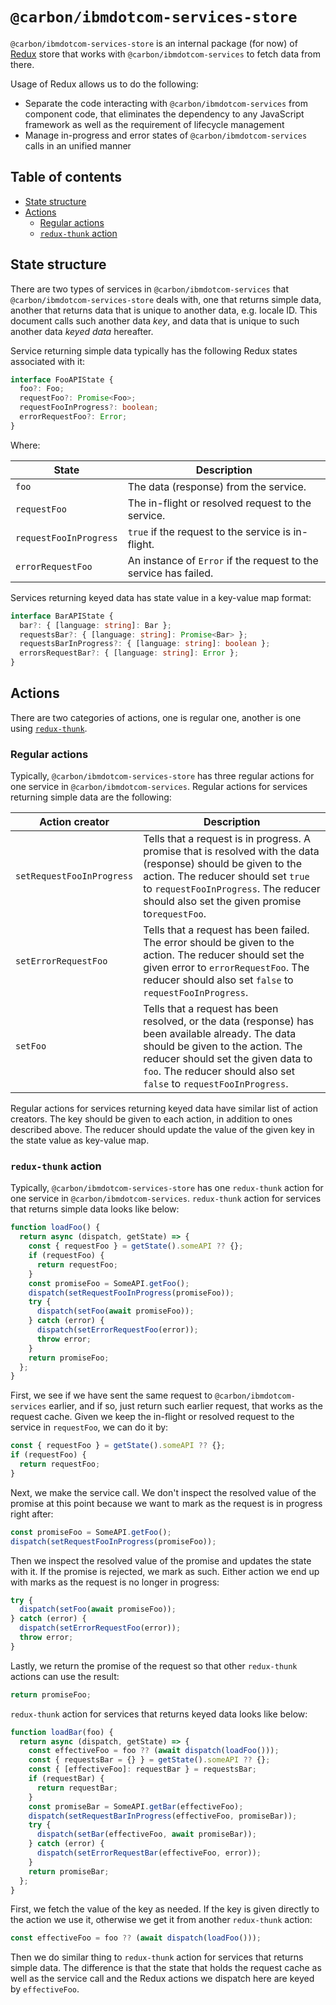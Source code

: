 # `@carbon/ibmdotcom-services-store`

`@carbon/ibmdotcom-services-store` is an internal package (for now) of [Redux](https://redux.js.org) store that works with `@carbon/ibmdotcom-services` to fetch data from there.

Usage of Redux allows us to do the following:

- Separate the code interacting with `@carbon/ibmdotcom-services` from component code, that eliminates the dependency to any JavaScript framework as well as the requirement of lifecycle management
- Manage in-progress and error states of `@carbon/ibmdotcom-services` calls in an unified manner

## Table of contents

<!-- START doctoc generated TOC please keep comment here to allow auto update -->
<!-- DON'T EDIT THIS SECTION, INSTEAD RE-RUN doctoc TO UPDATE -->

- [State structure](#state-structure)
- [Actions](#actions)
  - [Regular actions](#regular-actions)
  - [`redux-thunk` action](#redux-thunk-action)

<!-- END doctoc generated TOC please keep comment here to allow auto update -->

## State structure

There are two types of services in `@carbon/ibmdotcom-services` that `@carbon/ibmdotcom-services-store` deals with, one that returns simple data, another that returns data that is unique to another data, e.g. locale ID. This document calls such another data _key_, and data that is unique to such another data _keyed data_ hereafter.

Service returning simple data typically has the following Redux states associated with it:

```typescript
interface FooAPIState {
  foo?: Foo;
  requestFoo?: Promise<Foo>;
  requestFooInProgress?: boolean;
  errorRequestFoo?: Error;
}
```

Where:

| State                  | Description                                                      |
| ---------------------- | ---------------------------------------------------------------- |
| `foo`                  | The data (response) from the service.                            |
| `requestFoo`           | The in-flight or resolved request to the service.                |
| `requestFooInProgress` | `true` if the request to the service is in-flight.               |
| `errorRequestFoo`      | An instance of `Error` if the request to the service has failed. |

Services returning keyed data has state value in a key-value map format:

```typescript
interface BarAPIState {
  bar?: { [language: string]: Bar };
  requestsBar?: { [language: string]: Promise<Bar> };
  requestsBarInProgress?: { [language: string]: boolean };
  errorsRequestBar?: { [language: string]: Error };
}
```

## Actions

There are two categories of actions, one is regular one, another is one using [`redux-thunk`](https://github.com/reduxjs/redux-thunk).

### Regular actions

Typically, `@carbon/ibmdotcom-services-store` has three regular actions for one service in `@carbon/ibmdotcom-services`. Regular actions for services returning simple data are the following:

| Action creator            | Description                                                                                                                                                                                                                                       |
| ------------------------- | ------------------------------------------------------------------------------------------------------------------------------------------------------------------------------------------------------------------------------------------------- |
| `setRequestFooInProgress` | Tells that a request is in progress. A promise that is resolved with the data (response) should be given to the action. The reducer should set `true` to `requestFooInProgress`. The reducer should also set the given promise to`requestFoo`.    |
| `setErrorRequestFoo`      | Tells that a request has been failed. The error should be given to the action. The reducer should set the given error to `errorRequestFoo`. The reducer should also set `false` to `requestFooInProgress`.                                        |
| `setFoo`                  | Tells that a request has been resolved, or the data (response) has been available already. The data should be given to the action. The reducer should set the given data to `foo`. The reducer should also set `false` to `requestFooInProgress`. |

Regular actions for services returning keyed data have similar list of action creators. The key should be given to each action, in addition to ones described above. The reducer should update the value of the given key in the state value as key-value map.

### `redux-thunk` action

Typically, `@carbon/ibmdotcom-services-store` has one `redux-thunk` action for one service in `@carbon/ibmdotcom-services`. `redux-thunk` action for services that returns simple data looks like below:

```javascript
function loadFoo() {
  return async (dispatch, getState) => {
    const { requestFoo } = getState().someAPI ?? {};
    if (requestFoo) {
      return requestFoo;
    }
    const promiseFoo = SomeAPI.getFoo();
    dispatch(setRequestFooInProgress(promiseFoo));
    try {
      dispatch(setFoo(await promiseFoo));
    } catch (error) {
      dispatch(setErrorRequestFoo(error));
      throw error;
    }
    return promiseFoo;
  };
}
```

First, we see if we have sent the same request to `@carbon/ibmdotcom-services` earlier, and if so, just return such earlier request, that works as the request cache. Given we keep the in-flight or resolved request to the service in `requestFoo`, we can do it by:

```javascript
const { requestFoo } = getState().someAPI ?? {};
if (requestFoo) {
  return requestFoo;
}
```

Next, we make the service call. We don't inspect the resolved value of the promise at this point because we want to mark as the request is in progress right after:

```javascript
const promiseFoo = SomeAPI.getFoo();
dispatch(setRequestFooInProgress(promiseFoo));
```

Then we inspect the resolved value of the promise and updates the state with it. If the promise is rejected, we mark as such. Either action we end up with marks as the request is no longer in progress:

```javascript
try {
  dispatch(setFoo(await promiseFoo));
} catch (error) {
  dispatch(setErrorRequestFoo(error));
  throw error;
}
```

Lastly, we return the promise of the request so that other `redux-thunk` actions can use the result:

```javascript
return promiseFoo;
```

`redux-thunk` action for services that returns keyed data looks like below:

```javascript
function loadBar(foo) {
  return async (dispatch, getState) => {
    const effectiveFoo = foo ?? (await dispatch(loadFoo()));
    const { requestsBar = {} } = getState().someAPI ?? {};
    const { [effectiveFoo]: requestBar } = requestsBar;
    if (requestBar) {
      return requestBar;
    }
    const promiseBar = SomeAPI.getBar(effectiveFoo);
    dispatch(setRequestBarInProgress(effectiveFoo, promiseBar));
    try {
      dispatch(setBar(effectiveFoo, await promiseBar));
    } catch (error) {
      dispatch(setErrorRequestBar(effectiveFoo, error));
    }
    return promiseBar;
  };
}
```

First, we fetch the value of the key as needed. If the key is given directly to the action we use it, otherwise we get it from another `redux-thunk` action:

```javascript
const effectiveFoo = foo ?? (await dispatch(loadFoo()));
```

Then we do similar thing to `redux-thunk` action for services that returns simple data. The difference is that the state that holds the request cache as well as the service call and the Redux actions we dispatch here are keyed by `effectiveFoo`.
